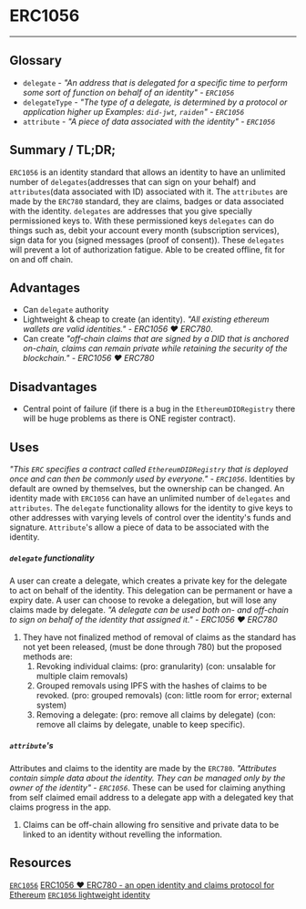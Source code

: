 # ERC1056
---

## Glossary
*  `delegate` -  _"An address that is delegated for a specific time to perform some sort of function on behalf of an identity" - `ERC1056`_
*  `delegateType` -   _"The type of a delegate, is determined by a protocol or application higher up Examples: `did-jwt`, `raiden`" - `ERC1056`_
*  `attribute` - _"A piece of data associated with the identity" - `ERC1056`_

## Summary / TL;DR;
`ERC1056` is an identity standard that allows an identity to have an unlimited number of `delegates`(addresses that can sign on your behalf) and `attributes`(data associated with ID) associated with it. The `attributes` are made by the `ERC780` standard, they are claims, badges or data associated with the identity. `delegates` are addresses that you give specially permissioned keys to. With these permissioned keys `delegates` can do things such as, debit your account every month (subscription services), sign data for you (signed messages (proof of consent)). These `delegates` will prevent a lot of authorization fatigue. Able to be created offline, fit for on and off chain.

## Advantages 
* Can `delegate` authority
* Lightweight & cheap to create (an identity). _"All existing ethereum wallets are valid identities." - ERC1056 ❤ ERC780_.
* Can create _"off-chain claims that are signed by a DID that is anchored on-chain, claims can remain private while retaining the security of the blockchain." - ERC1056 ❤ ERC780_


## Disadvantages
* Central point of failure (if there is a bug in the `EthereumDIDRegistry` there will be huge problems as there is ONE register contract).

## Uses 
_"This `ERC` specifies a contract called `EthereumDIDRegistry` that is deployed once and can then be commonly used by everyone." - `ERC1056`_. 
Identities by default are owned by themselves, but the ownership can be changed. 
An identity made with `ERC1056` can have an unlimited number of `delegates` and `attributes`. The `delegate` functionality allows for the identity to give keys to other addresses with varying levels of control over the identity's funds and signature. `Attribute`'s allow a piece of data to be associated with the identity.  

##### `delegate` functionality
A user can create a delegate, which creates a private key for the delegate to act on behalf of the identity. This delegation can be permanent or have a expiry date. A user can choose to revoke a delegation, but will lose any claims made by delegate. _"A delegate can be used both on- and off-chain to sign on behalf of the identity that assigned it." - ERC1056 ❤ ERC780_

1. They have not finalized method of removal of claims as the standard has not yet been released, (must be done through 780) but the proposed methods are:
    1. Revoking individual claims: (pro: granularity) (con: unsalable for multiple claim removals)
    2. Grouped removals using IPFS with the hashes of claims to be revoked. (pro: grouped removals) (con: little room for error; external system)
    3. Removing a delegate: (pro: remove all claims by delegate) (con: remove all claims by delegate, unable to keep specific).

##### `attribute`'s
Attributes and claims to the identity are made by the `ERC780`.
_"Attributes contain simple data about the identity. They can be managed only by the owner of the identity" - `ERC1056`_. These can be used for claiming anything from self claimed email address to a delegate app with a delegated key that claims progress in the app.
1. Claims can be off-chain allowing fro sensitive and private data to be linked to an identity without revelling the information.

## Resources
[`ERC1056`](https://github.com/ethereum/EIPs/issues/1056)
[ERC1056 ❤ ERC780 - an open identity and claims protocol for Ethereum](https://medium.com/uport/erc1056-erc780-an-open-identity-and-claims-protocol-for-ethereum-aef7207bc744)
[`ERC1056` lightweight identity](https://www.reddit.com/r/ethereum/comments/8grzs2/erc1056_lightweight_identity/)
